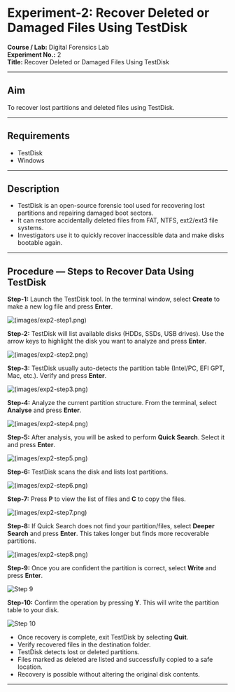 # Experiment-2: Recover Deleted or Damaged Files Using TestDisk

**Course / Lab:** Digital Forensics Lab  
**Experiment No.:** 2  
**Title:** Recover Deleted or Damaged Files Using TestDisk  

---

## Aim
To recover lost partitions and deleted files using TestDisk.

---

## Requirements
- TestDisk  
- Windows  

---

## Description
- TestDisk is an open-source forensic tool used for recovering lost partitions and repairing damaged boot sectors.  
- It can restore accidentally deleted files from FAT, NTFS, ext2/ext3 file systems.  
- Investigators use it to quickly recover inaccessible data and make disks bootable again.  

---

## Procedure — Steps to Recover Data Using TestDisk

**Step-1:** Launch the TestDisk tool. In the terminal window, select **Create** to make a new log file and press **Enter**. 

![(images/exp2-step1.png)](https://github.com/Chandra013/DF-Lab-Record-/blob/92ea731cb7b3f5a3bb98dd1fa12a6155c765aa0d/Images/WhatsApp%20Image%202025-09-02%20at%2010.34.05%20AM.jpeg)

**Step-2:** TestDisk will list available disks (HDDs, SSDs, USB drives). Use the arrow keys to highlight the disk you want to analyze and press **Enter**.  

![(images/exp2-step2.png)](https://github.com/Chandra013/DF-Lab-Record-/blob/92ea731cb7b3f5a3bb98dd1fa12a6155c765aa0d/Images/WhatsApp%20Image%202025-09-02%20at%2010.34.05%20AM%20(1).jpeg)

**Step-3:** TestDisk usually auto-detects the partition table (Intel/PC, EFI GPT, Mac, etc.). Verify and press **Enter**.  

![(images/exp2-step3.png)](https://github.com/Chandra013/DF-Lab-Record-/blob/92ea731cb7b3f5a3bb98dd1fa12a6155c765aa0d/Images/WhatsApp%20Image%202025-09-02%20at%2010.34.07%20AM.jpeg)

**Step-4:** Analyze the current partition structure. From the terminal, select **Analyse** and press **Enter**.  

![(images/exp2-step4.png)](https://github.com/Chandra013/DF-Lab-Record-/blob/92ea731cb7b3f5a3bb98dd1fa12a6155c765aa0d/Images/WhatsApp%20Image%202025-09-02%20at%2010.34.09%20AM.jpeg)

**Step-5:** After analysis, you will be asked to perform **Quick Search**. Select it and press **Enter**.  

![(images/exp2-step5.png)](https://github.com/Chandra013/DF-Lab-Record-/blob/92ea731cb7b3f5a3bb98dd1fa12a6155c765aa0d/Images/WhatsApp%20Image%202025-09-02%20at%2010.34.11%20AM.jpeg)

**Step-6:** TestDisk scans the disk and lists lost partitions.  

![(images/exp2-step6.png)](https://github.com/Chandra013/DF-Lab-Record-/blob/92ea731cb7b3f5a3bb98dd1fa12a6155c765aa0d/Images/WhatsApp%20Image%202025-09-02%20at%2010.34.12%20AM.jpeg)

**Step-7:** Press **P** to view the list of files and **C** to copy the files.  

![(images/exp2-step7.png)](https://github.com/Chandra013/DF-Lab-Record-/blob/92ea731cb7b3f5a3bb98dd1fa12a6155c765aa0d/Images/WhatsApp%20Image%202025-09-02%20at%2010.34.13%20AM.jpeg)

**Step-8:** If Quick Search does not find your partition/files, select **Deeper Search** and press **Enter**. This takes longer but finds more recoverable partitions.  

![(images/exp2-step8.png)](https://github.com/Chandra013/DF-Lab-Record-/blob/92ea731cb7b3f5a3bb98dd1fa12a6155c765aa0d/Images/WhatsApp%20Image%202025-09-02%20at%2010.34.13%20AM%20(1).jpeg)

**Step-9:** Once you are confident the partition is correct, select **Write** and press **Enter**.  

![Step 9](https://github.com/Chandra013/DF-Lab-Record-/blob/92ea731cb7b3f5a3bb98dd1fa12a6155c765aa0d/Images/WhatsApp%20Image%202025-09-02%20at%2010.34.14%20AM%20(1).jpeg)

**Step-10:** Confirm the operation by pressing **Y**. This will write the partition table to your disk.  

![Step 10](https://github.com/Chandra013/DF-Lab-Record-/blob/92ea731cb7b3f5a3bb98dd1fa12a6155c765aa0d/Images/WhatsApp%20Image%202025-09-02%20at%2010.34.14%20AM%20(2).jpeg)

- Once recovery is complete, exit TestDisk by selecting **Quit**.  
- Verify recovered files in the destination folder.  
- TestDisk detects lost or deleted partitions.  
- Files marked as deleted are listed and successfully copied to a safe location.  
- Recovery is possible without altering the original disk contents.  

---

